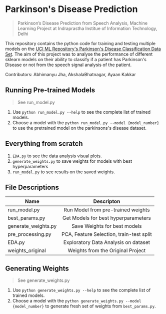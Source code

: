 # Parkinson's Disease Prediction

> Parkinson’s Disease Prediction from Speech Analysis, Machine Learning Project at Indraprastha Institue of Information Technology, Delhi

This repository contains the python code for training and testing multiple models on the [UCI ML Repository's Parkinson's Disease Classification Data Set](https://archive.ics.uci.edu/ml/datasets/Parkinson%27s+Disease+Classification). The aim of this project was to analyse the performance of different sklearn models on their ability to classify if a patient has Parkinson's Disease or not from the speech signal analysis of the patient.  

Contributors: Abhimanyu Jha, AkshalaBhatnagar, Ayaan Kakkar 

## Running Pre-trained Models
>See run_model.py
1. Use `python run_model.py --help` to see the complete list of trained models. 
2. Choose a model with the `python run_model.py --model {model_number}` to use the pretrained model on the parkinsons's disease dataset.
   
## Everything from scratch
1. `EDA.py` to see the data analysis visual plots.
2. `generate_weights.py` to save weights for models with best hyperparameters
3. `run_model.py` to see results on the saved weights.


## File Descriptions
| Name                 | Descripton                               |
| ---------------------|:----------------------------------------:| 
| run_model.py         | Run Model from pre-trained weights       | 
| best_params.py       | Get Models for best hyperparameters      |   
| generate_weights.py  | Save Weights for best models             | 
| pre_processing.py    | PCA, Feature Selection, train-test split |
| EDA.py               | Exploratory Data Analysis on dataset     |
| weights_original     | Weights from the Original Project        |


## Generating Weights
>See generate_weights.py
1. Use ```python generate_weights.py --help``` to see the complete list of trained models. 
2. Choose a model with the `python generate_weights.py --model {model_number}` to generate fresh set of weights from `best_params.py`.
  